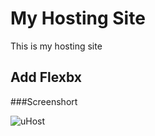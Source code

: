# My Hosting Site 

This is my hosting site 

## Add Flexbx 

###Screenshort

![uHost](https://user-images.githubusercontent.com/43618577/105376782-52ac2400-5c34-11eb-9712-0b3a47a586cf.png)
